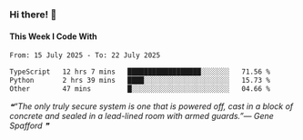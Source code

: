 ### Hi there! 👋

#### This Week I Code With
<!--START_SECTION:waka-->

```txt
From: 15 July 2025 - To: 22 July 2025

TypeScript   12 hrs 7 mins   ██████████████████░░░░░░░   71.56 %
Python       2 hrs 39 mins   ████░░░░░░░░░░░░░░░░░░░░░   15.73 %
Other        47 mins         █░░░░░░░░░░░░░░░░░░░░░░░░   04.66 %
```

<!--END_SECTION:waka-->

<!--STARTS_HERE_QUOTE_README-->
<i>❝“The only truly secure system is one that is powered off, cast in a block of concrete and sealed in a lead-lined room with armed guards.”— Gene Spafford   ❞</i>
<!--ENDS_HERE_QUOTE_README-->

